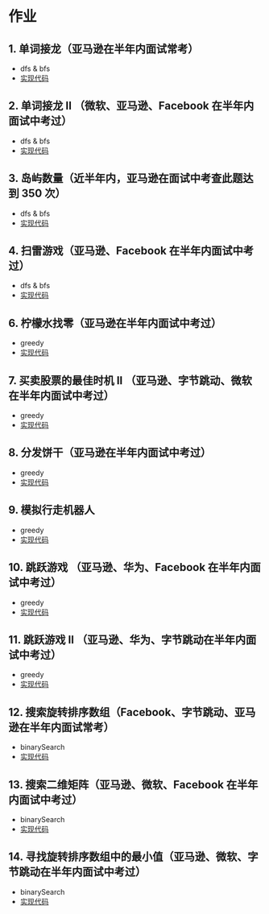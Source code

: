 # 作业

## 1. 单词接龙（亚马逊在半年内面试常考）

+ dfs & bfs
+ [实现代码](./127ladderLength.js)

## 2. 单词接龙 II （微软、亚马逊、Facebook 在半年内面试中考过）

+ dfs & bfs
+ [实现代码](./126findLadders.js)

## 3. 岛屿数量（近半年内，亚马逊在面试中考查此题达到 350 次）

+ dfs & bfs
+ [实现代码](./200numIslands.js)

## 4. 扫雷游戏（亚马逊、Facebook 在半年内面试中考过）

+ dfs & bfs
+ [实现代码](./529updateBoard.js)

## 6. 柠檬水找零（亚马逊在半年内面试中考过）

+ greedy
+ [实现代码](./860lemonadeChange.js)

## 7. 买卖股票的最佳时机 II （亚马逊、字节跳动、微软在半年内面试中考过）

+ greedy
+ [实现代码](./122maxProfitII.js)

## 8. 分发饼干（亚马逊在半年内面试中考过）

+ greedy
+ [实现代码](./455findContentChildren.js)

## 9. 模拟行走机器人

+ greedy
+ [实现代码](./874robotSim.js)

## 10. 跳跃游戏 （亚马逊、华为、Facebook 在半年内面试中考过）

+ greedy
+ [实现代码](./055canJump.js)

## 11. 跳跃游戏 II （亚马逊、华为、字节跳动在半年内面试中考过）

+ greedy
+ [实现代码](./045jump.js)

## 12. 搜索旋转排序数组（Facebook、字节跳动、亚马逊在半年内面试常考）

+ binarySearch
+ [实现代码](./033search.js)

## 13. 搜索二维矩阵（亚马逊、微软、Facebook 在半年内面试中考过）

+ binarySearch
+ [实现代码](./074searchMatrix.js)

## 14. 寻找旋转排序数组中的最小值（亚马逊、微软、字节跳动在半年内面试中考过）

+ binarySearch
+ [实现代码](./153findMin.js)
